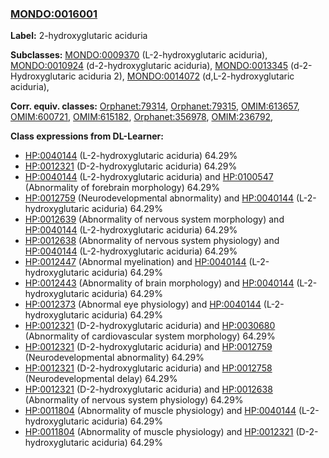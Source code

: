 
### [MONDO:0016001](http://purl.obolibrary.org/obo/MONDO_0016001)
**Label:** 2-hydroxyglutaric aciduria

**Subclasses:** [MONDO:0009370](http://purl.obolibrary.org/obo/MONDO_0009370) (L-2-hydroxyglutaric aciduria), [MONDO:0010924](http://purl.obolibrary.org/obo/MONDO_0010924) (d-2-hydroxyglutaric aciduria), [MONDO:0013345](http://purl.obolibrary.org/obo/MONDO_0013345) (d-2-Hydroxyglutaric aciduria 2), [MONDO:0014072](http://purl.obolibrary.org/obo/MONDO_0014072) (d,L-2-hydroxyglutaric aciduria), 

**Corr. equiv. classes:** [Orphanet:79314](http://www.orpha.net/ORDO/Orphanet_79314), [Orphanet:79315](http://www.orpha.net/ORDO/Orphanet_79315), [OMIM:613657](http://purl.obolibrary.org/obo/OMIM_613657), [OMIM:600721](http://purl.obolibrary.org/obo/OMIM_600721), [OMIM:615182](http://purl.obolibrary.org/obo/OMIM_615182), [Orphanet:356978](http://www.orpha.net/ORDO/Orphanet_356978), [OMIM:236792](http://purl.obolibrary.org/obo/OMIM_236792), 

**Class expressions from DL-Learner:**

- [HP:0040144](http://purl.obolibrary.org/obo/HP_0040144) (L-2-hydroxyglutaric aciduria) 64.29%
- [HP:0012321](http://purl.obolibrary.org/obo/HP_0012321) (D-2-hydroxyglutaric aciduria) 64.29%
- [HP:0040144](http://purl.obolibrary.org/obo/HP_0040144) (L-2-hydroxyglutaric aciduria) and [HP:0100547](http://purl.obolibrary.org/obo/HP_0100547) (Abnormality of forebrain morphology) 64.29%
- [HP:0012759](http://purl.obolibrary.org/obo/HP_0012759) (Neurodevelopmental abnormality) and [HP:0040144](http://purl.obolibrary.org/obo/HP_0040144) (L-2-hydroxyglutaric aciduria) 64.29%
- [HP:0012639](http://purl.obolibrary.org/obo/HP_0012639) (Abnormality of nervous system morphology) and [HP:0040144](http://purl.obolibrary.org/obo/HP_0040144) (L-2-hydroxyglutaric aciduria) 64.29%
- [HP:0012638](http://purl.obolibrary.org/obo/HP_0012638) (Abnormality of nervous system physiology) and [HP:0040144](http://purl.obolibrary.org/obo/HP_0040144) (L-2-hydroxyglutaric aciduria) 64.29%
- [HP:0012447](http://purl.obolibrary.org/obo/HP_0012447) (Abnormal myelination) and [HP:0040144](http://purl.obolibrary.org/obo/HP_0040144) (L-2-hydroxyglutaric aciduria) 64.29%
- [HP:0012443](http://purl.obolibrary.org/obo/HP_0012443) (Abnormality of brain morphology) and [HP:0040144](http://purl.obolibrary.org/obo/HP_0040144) (L-2-hydroxyglutaric aciduria) 64.29%
- [HP:0012373](http://purl.obolibrary.org/obo/HP_0012373) (Abnormal eye physiology) and [HP:0040144](http://purl.obolibrary.org/obo/HP_0040144) (L-2-hydroxyglutaric aciduria) 64.29%
- [HP:0012321](http://purl.obolibrary.org/obo/HP_0012321) (D-2-hydroxyglutaric aciduria) and [HP:0030680](http://purl.obolibrary.org/obo/HP_0030680) (Abnormality of cardiovascular system morphology) 64.29%
- [HP:0012321](http://purl.obolibrary.org/obo/HP_0012321) (D-2-hydroxyglutaric aciduria) and [HP:0012759](http://purl.obolibrary.org/obo/HP_0012759) (Neurodevelopmental abnormality) 64.29%
- [HP:0012321](http://purl.obolibrary.org/obo/HP_0012321) (D-2-hydroxyglutaric aciduria) and [HP:0012758](http://purl.obolibrary.org/obo/HP_0012758) (Neurodevelopmental delay) 64.29%
- [HP:0012321](http://purl.obolibrary.org/obo/HP_0012321) (D-2-hydroxyglutaric aciduria) and [HP:0012638](http://purl.obolibrary.org/obo/HP_0012638) (Abnormality of nervous system physiology) 64.29%
- [HP:0011804](http://purl.obolibrary.org/obo/HP_0011804) (Abnormality of muscle physiology) and [HP:0040144](http://purl.obolibrary.org/obo/HP_0040144) (L-2-hydroxyglutaric aciduria) 64.29%
- [HP:0011804](http://purl.obolibrary.org/obo/HP_0011804) (Abnormality of muscle physiology) and [HP:0012321](http://purl.obolibrary.org/obo/HP_0012321) (D-2-hydroxyglutaric aciduria) 64.29%



